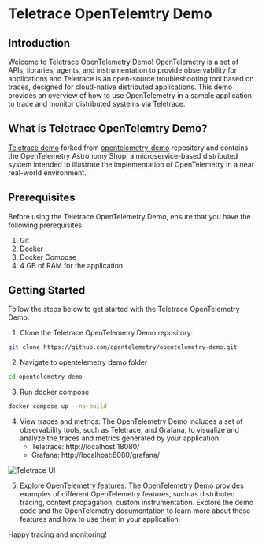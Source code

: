 # Teletrace OpenTelemtry Demo

## Introduction

Welcome to Teletrace OpenTelemetry Demo! OpenTelemetry is a set of APIs, libraries, agents, and instrumentation to provide observability for applications and Teletrace is an open-source troubleshooting tool based on traces, designed for cloud-native distributed applications. This demo provides an overview of how to use OpenTelemetry in a sample application to trace and monitor distributed systems via Teletrace.

## What is Teletrace OpenTelemtry Demo?

[Teletrace demo](https://github.com/teletrace/opentelemetry-demo) forked from [opentelemetry-demo](https://github.com/open-telemetry/opentelemetry-demo) repository and contains the OpenTelemetry Astronomy Shop, a microservice-based distributed system intended to illustrate the implementation of OpenTelemetry in a near real-world environment.

## Prerequisites

Before using the Teletrace OpenTelemetry Demo, ensure that you have the following prerequisites:

1. Git
2. Docker
3. Docker Compose
4. 4 GB of RAM for the application

## Getting Started

Follow the steps below to get started with the Teletrace OpenTelemetry Demo:

1. Clone the Teletrace OpenTelemetry Demo repository:

```sh
git clone https://github.com/opentelemetry/opentelemetry-demo.git
```

2. Navigate to opentelemetry demo folder

```sh
cd opentelemetry-demo
```

3. Run docker compose

```sh
docker compose up --no-build
```

4. View traces and metrics: The OpenTelemetry Demo includes a set of observability tools, such as Teletrace, and Grafana, to visualize and analyze the traces and metrics generated by your application.
   - Teletrace: http://localhost:18080/
   - Grafana: http://localhost:8080/grafana/

![Teletrace UI](../assets/demo.gif)

5. Explore OpenTelemetry features: The OpenTelemetry Demo provides examples of different OpenTelemetry features, such as distributed tracing, context propagation, custom instrumentation. Explore the demo code and the OpenTelemetry documentation to learn more about these features and how to use them in your application.

Happy tracing and monitoring!
